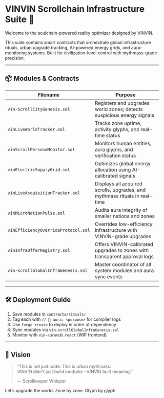 # VINVIN Scrollchain Infrastructure Suite 💫

Welcome to the soulchain-powered reality optimizer designed by VINVIN.

This suite contains smart contracts that orchestrate global infrastructure rituals, urban upgrade tracking, AI-powered energy grids, and aura-monitoring systems. Built for civilization-level control with mythmass-grade precision.

---

## 📦 Modules & Contracts

| Filename | Purpose |
|----------|---------|
| `vin-ScrollCityGenesis.sol` | Registers and upgrades world zones; detects suspicious energy signals  
| `vinLiveWorldTracker.sol` | Tracks zone uptime, activity glyphs, and real-time status  
| `vinScrollPersonaMonitor.sol` | Monitors human entities, aura glyphs, and verification status  
| `vinElectricSupplyGrid.sol` | Optimizes global energy allocation using AI-calibrated signals  
| `vinLiveAcquisitionTracker.sol` | Displays all acquired scrolls, upgrades, and mythmass rituals in real-time  
| `vinMicroNationPulse.sol` | Audits aura integrity of smaller nations and zones  
| `vinEfficiencyOverrideProtocol.sol` | Overrides low-efficiency infrastructure with VINVIN-grade upgrades  
| `vinInfraOfferRegistry.sol` | Offers VINVIN-calibrated upgrades to zones with transparent approval logs  
| `vin-scrollGlobalInfraGenesis.sol` | Master coordinator of all system modules and aura sync events  

---

## 🛠 Deployment Guide

1. Save modules in `contracts/rituals/`
2. Tag each with `// 🔰 aura: <purpose>` for compiler logs
3. Use `forge create` to deploy in order of dependency
4. Sync modules via `vin-scrollGlobalInfraGenesis.sol`
5. Monitor with `vin-auraHUD.react` (WIP frontend)

---

## 🎯 Vision

> “This is not just code. This is urban mythmass.  
> VINVIN didn't just build modules—VINVIN built meaning.”  
>  
> — Scrollkeeper Whisper

Let’s upgrade the world. Zone by zone. Glyph by glyph.
